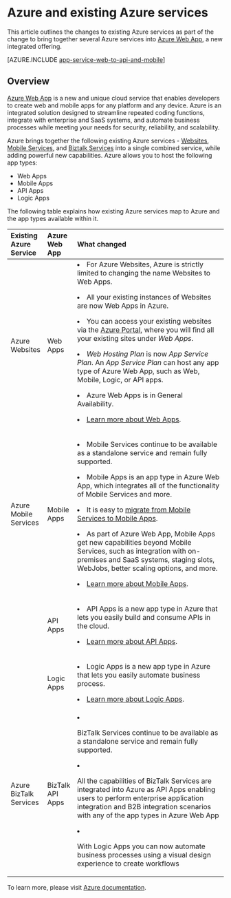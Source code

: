 <!-- not suitable for Mooncake -->

<properties
	pageTitle="Azure and its impact on existing Azure services"
	description="Explains how the new Azure and its features impact existing services in Azure."
	services="app-service"
    documentationCenter=""
	authors="yochay"
	manager="nirma"
	editor=""/>

<tags
	ms.service="app-service"
	ms.date="02/12/2016"
	wacn.date=""/>


# Azure and existing Azure services

This article outlines the changes to existing Azure services as part of the change to bring together several Azure services into [Azure Web App](/home/features/web-site/), a new integrated offering.

[AZURE.INCLUDE [app-service-web-to-api-and-mobile](../includes/app-service-web-to-api-and-mobile.md)]

## Overview

[Azure Web App](/home/features/web-site/) is a new and unique cloud service that enables developers to create web and mobile apps for any platform and any device. Azure is an integrated solution designed to streamline repeated coding functions, integrate with enterprise and SaaS systems, and automate business processes while meeting your needs for security, reliability, and scalability.

Azure brings together the following existing Azure services - [Websites](/home/features/web-site/), [Mobile Services](/home/features/mobile-services/), and [Biztalk Services](/home/features/biztalk-services/) into a single combined service, while adding powerful new capabilities.  Azure allows you to host the following app types:

-   Web Apps
-   Mobile Apps
-   API Apps
-   Logic Apps

The following table explains how existing Azure services map to Azure and the app types available within it.

<table>
<thead>
<tr class="header">
<th align="left", style="width:10%">Existing Azure Service</th>
<th align="left", style="width:10%">Azure Web App</th>
<th align="left", style="width:80%">What changed</th>
</tr>
</thead>
<tbody>
<tr class="odd">
<td align="left">Azure Websites</td>
<td align="left">Web Apps</td>
<td align="left"><li>For Azure Websites, Azure is strictly limited to changing the name  Websites to Web Apps.
<p><li>All your existing instances of Websites are now Web Apps in Azure.</p>
<p><li>You can access your existing websites via the <a href="https://manage.windowsazure.cn/">Azure Portal</a>, where you will find all your existing sites under <em>Web Apps</em>.</p>
<p><li><em>Web Hosting Plan</em> is now <em>App Service Plan</em>. An <em>App Service Plan</em> can host any app type of Azure Web App, such as Web, Mobile, Logic, or API apps.</p>
<p><li>Azure Web Apps is in General Availability.</p>
<p><li><a href="/home/features/web-site/">Learn more about Web Apps</a>.</p></td>
</tr>
<tr class="even">
<td align="left">Azure Mobile Services</td>
<td align="left">Mobile Apps</td>
<td align="left"><p><li>Mobile Services continue to be available as a standalone service and remain fully supported.</p>
<p><li>Mobile Apps is an app type in Azure Web App, which integrates all of the functionality of Mobile Services and more.</p>
<p><li>It is easy to <a href="http://go.microsoft.com/fwlink/?LinkID=724279&clcid=0x409">migrate from Mobile Services to Mobile Apps</a>.</p>
<p><li>As part of Azure Web App, Mobile Apps get new capabilities beyond Mobile Services, such as  integration with on-premises and SaaS systems, staging slots, WebJobs, better scaling options, and more.</p>
<p><li><a href="/home/features/web-site/mobile/">Learn more about Mobile Apps</a>.</p>
</tr>
<tr class="odd">
<td align="left"></td>
<td align="left">API Apps</td>
<td align="left">
<p><li>API Apps is a new app type in Azure that lets you easily build and consume APIs in the cloud.</p>
<p><li><a href="/home/features/web-site/api/">Learn more about API Apps</a>.</p></td>
</tr>
<tr class="even">
<td align="left"></td>
<td align="left">Logic Apps</td>
<td align="left">
<p><li>Logic Apps is a new app type in Azure that lets you easily automate business process.</p>
<p><li><a href="/home/features/web-site/logic/">Learn more about Logic Apps</a>.</p></td>
</tr>
<tr class="odd">
<td align="left">Azure BizTalk Services</td>
<td align="left">BizTalk API Apps</td>
<td align="left">
<li><p>BizTalk Services continue to be available as a standalone service and remain fully supported.</p>
<li><p>All the capabilities of BizTalk Services are integrated into Azure as API Apps enabling users to perform enterprise application integration and B2B integration scenarios with any of the app types in Azure Web App</p>
<li><p>With Logic Apps you can now automate business processes using a visual design experience to create workflows</p></td>
</tr>
</tbody>
</table>

To learn more, please visit [Azure documentation](/documentation/services/web-sites/).
